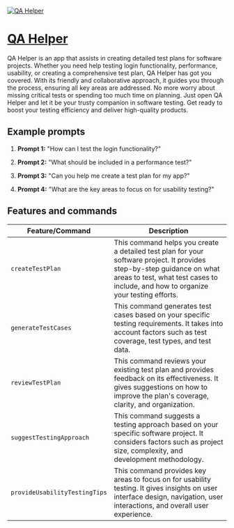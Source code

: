 [![QA Helper](https://files.oaiusercontent.com/file-Asn4ye9YlUlnmnK2aNWUEr4C?se=2123-10-18T03%3A18%3A58Z&sp=r&sv=2021-08-06&sr=b&rscc=max-age%3D31536000%2C%20immutable&rscd=attachment%3B%20filename%3D52c8215d-0f2e-4384-b0c2-ac848abf705d.png&sig=EcfsmU6G%2BQ95Bw46IU24tAIj7fTaN%2Bor9odmmbuoq08%3D)](https://chat.openai.com/g/g-HOadIQjCk-qa-helper)

# [QA Helper](https://chat.openai.com/g/g-HOadIQjCk-qa-helper)

QA Helper is an app that assists in creating detailed test plans for software projects. Whether you need help testing login functionality, performance, usability, or creating a comprehensive test plan, QA Helper has got you covered. With its friendly and collaborative approach, it guides you through the process, ensuring all key areas are addressed. No more worry about missing critical tests or spending too much time on planning. Just open QA Helper and let it be your trusty companion in software testing. Get ready to boost your testing efficiency and deliver high-quality products.

## Example prompts

1. **Prompt 1:** "How can I test the login functionality?"

2. **Prompt 2:** "What should be included in a performance test?"

3. **Prompt 3:** "Can you help me create a test plan for my app?"

4. **Prompt 4:** "What are the key areas to focus on for usability testing?"

## Features and commands

| Feature/Command | Description |
| --- | --- |
| `createTestPlan` | This command helps you create a detailed test plan for your software project. It provides step-by-step guidance on what areas to test, what test cases to include, and how to organize your testing efforts. |
| `generateTestCases` | This command generates test cases based on your specific testing requirements. It takes into account factors such as test coverage, test types, and test data. |
| `reviewTestPlan` | This command reviews your existing test plan and provides feedback on its effectiveness. It gives suggestions on how to improve the plan's coverage, clarity, and organization. |
| `suggestTestingApproach` | This command suggests a testing approach based on your specific software project. It considers factors such as project size, complexity, and development methodology. |
| `provideUsabilityTestingTips` | This command provides key areas to focus on for usability testing. It gives insights on user interface design, navigation, user interactions, and overall user experience. |